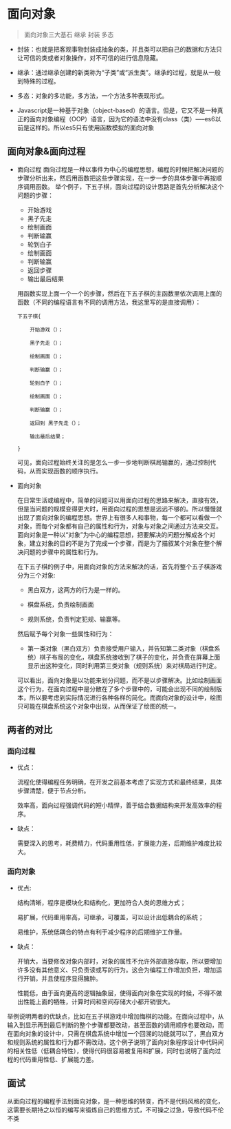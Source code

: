 # 面向对象

> 面向对象三大基石 继承 封装 多态

- 封装：也就是把客观事物封装成抽象的类，并且类可以把自己的数据和方法只让可信的类或者对象操作，对不可信的进行信息隐藏。

- 继承：通过继承创建的新类称为“子类”或“派生类”。继承的过程，就是从一般到特殊的过程。

- 多态：对象的多功能，多方法，一个方法多种表现形式。

- Javascript是一种基于对象（object-based）的语言。但是，它又不是一种真正的面向对象编程（OOP）语言，因为它的语法中没有class（类）—–es6以前是这样的。所以es5只有使用函数模拟的面向对象



## 面向对象&面向过程

- 面向过程
    面向过程是一种以事件为中心的编程思想，编程的时候把解决问题的步骤分析出来，然后用函数把这些步骤实现，在一步一步的具体步骤中再按顺序调用函数。
    举个例子，下五子棋，面向过程的设计思路是首先分析解决这个问题的步骤：

    
    - 开始游戏
    - 黑子先走
    - 绘制画面
    - 判断输赢
    - 轮到白子
    - 绘制画面
    - 判断输赢
    - 返回步骤
    - 输出最后结果

    用函数实现上面一个一个的步骤，然后在下五子棋的主函数里依次调用上面的函数（不同的编程语言有不同的调用方法，我这里写的是直接调用）：

    ```
    下五子棋{

        开始游戏（）；

        黑子先走（）；

        绘制画面（）；

        判断输赢（）；

        轮到白子（）；

        绘制画面（）；

        判断输赢（）；

        返回到 黑子先走（）；

        输出最后结果；

    }
    ```
    可见，面向过程始终关注的是怎么一步一步地判断棋局输赢的，通过控制代码，从而实现函数的顺序执行。

- 面向对象

    在日常生活或编程中，简单的问题可以用面向过程的思路来解决，直接有效，但是当问题的规模变得更大时，用面向过程的思想是远远不够的。所以慢慢就出现了面向对象的编程思想。世界上有很多人和事物，每一个都可以看做一个对象，而每个对象都有自己的属性和行为，对象与对象之间通过方法来交互。面向对象是一种以“对象”为中心的编程思想，把要解决的问题分解成各个对象，建立对象的目的不是为了完成一个步骤，而是为了描叙某个对象在整个解决问题的步骤中的属性和行为。

    在下五子棋的例子中，用面向对象的方法来解决的话，首先将整个五子棋游戏分为三个对象:

    - 黑白双方，这两方的行为是一样的。

    - 棋盘系统，负责绘制画面

    - 规则系统，负责判定犯规、输赢等。

    然后赋予每个对象一些属性和行为：

    - 第一类对象（黑白双方）负责接受用户输入，并告知第二类对象（棋盘系统）棋子布局的变化，棋盘系统接收到了棋子的变化，并负责在屏幕上面显示出这种变化，同时利用第三类对象（规则系统）来对棋局进行判定。

    可以看出，面向对象是以功能来划分问题，而不是以步骤解决。比如绘制画面这个行为，在面向过程中是分散在了多个步骤中的，可能会出现不同的绘制版本，所以要考虑到实际情况进行各种各样的简化。而面向对象的设计中，绘图只可能在棋盘系统这个对象中出现，从而保证了绘图的统一。



## 两者的对比

### 面向过程
- 优点：

    流程化使得编程任务明确，在开发之前基本考虑了实现方式和最终结果，具体步骤清楚，便于节点分析。

    效率高，面向过程强调代码的短小精悍，善于结合数据结构来开发高效率的程序。

- 缺点：

    需要深入的思考，耗费精力，代码重用性低，扩展能力差，后期维护难度比较大。

### 面向对象
- 优点:

    结构清晰，程序是模块化和结构化，更加符合人类的思维方式；

    易扩展，代码重用率高，可继承，可覆盖，可以设计出低耦合的系统；

    易维护，系统低耦合的特点有利于减少程序的后期维护工作量。

- 缺点：

    开销大，当要修改对象内部时，对象的属性不允许外部直接存取，所以要增加许多没有其他意义、只负责读或写的行为。这会为编程工作增加负担，增加运行开销，并且使程序显得臃肿。

    性能低，由于面向更高的逻辑抽象层，使得面向对象在实现的时候，不得不做出性能上面的牺牲，计算时间和空间存储大小都开销很大。


举例说明两者的优缺点，比如在五子棋游戏中增加悔棋的功能。在面向过程中，从输入到显示再到最后判断的整个步骤都要改动，甚至函数的调用顺序也要改动，而在面向对象的设计中，只需在棋盘系统中增加一个回溯的功能就可以了，黑白双方和规则系统的属性和行为都不需改动。这个例子说明了面向对象程序设计中代码间的相关性低（低耦合特性），使得代码很容易被复用和扩展，同时也说明了面向过程的代码重用性低、扩展能力差。


## 面试

从面向过程的编程手法到面向对象，是一种思维的转变，而不是代码风格的变化，这需要长期持之以恒的编写来锻炼自己的思维方式，不可操之过急，导致代码不伦不类